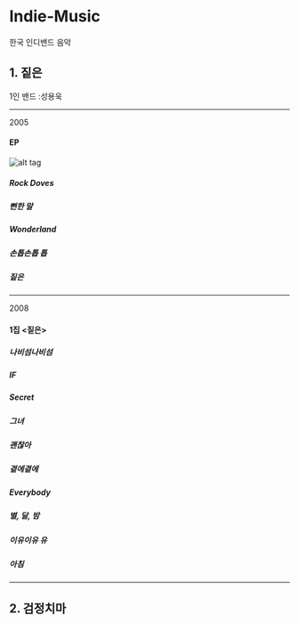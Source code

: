 # Indie-Music
한국 인디밴드 음악

## 1. 짙은

1인 밴드 :성용욱

-------------------------------

2005
#### EP <Rock Doves>

![alt tag](http://www.generasia.com/w/images/9/98/Rock_Doves.jpg)

##### Rock Doves
##### 뻔한 말
##### Wonderland
##### 손톱손톱 톱 
##### 짙은

-------------------------------

2008

#### 1집 <짙은>
##### 나비섬나비섬 
##### IF
##### Secret
##### 그녀
##### 괜찮아
##### 곁에곁에 
##### Everybody
##### 별, 달, 밤
##### 이유이유 유 
##### 아침


-------------------------------

## 2. 검정치마

